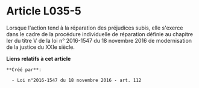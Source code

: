 # Article L035-5

Lorsque l'action tend à la réparation des préjudices subis, elle  s'exerce dans le cadre de la procédure individuelle de
réparation  définie au chapitre Ier du titre V de la loi n° 2016-1547 du 18 novembre  2016 de modernisation de la justice du
XXIe siècle.

**Liens relatifs à cet article**

	**Créé par**:

	  - Loi n°2016-1547 du 18 novembre 2016 - art. 112
